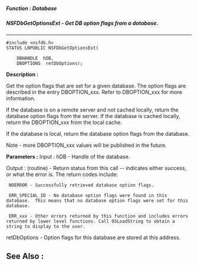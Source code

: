 ##### Function : Database
##### NSFDbGetOptionsExt - Get DB option flags from a database.
---
```
#include <nsfdb.h>
STATUS LNPUBLIC NSFDbGetOptionsExt(

	DBHANDLE  hDB,
	DBOPTIONS  retDbOptions);
```
**Description :**

Get the option flags that are set for a given database. The option flags are 
described in the entry DBOPTION_xxx. Refer to DBOPTION_xxx for more 
information. 

If the database is on a remote server and not cached locally, return the 
database option flags from the server. If the database is cached locally, 
return the DBOPTION_xxx from the local cache.

If the database is local, return the database option flags from the database. 

Note - more DBOPTION_xxx values will be published in the future.

**Parameters :**
Input :
hDB  -  Handle of the database.

Output :
(routine)  -  Return status from this call -- indicates either success, or what the error is.  The return codes include:

     NOERROR - Successfully retrieved database option flags.

     ERR_SPECIAL_ID - No database option flags were found in this database.  This means that no database option flags were set for this database.

     ERR_xxx - Other errors returned by this function and includes errors returned by lower level functions. Call OSLoadString to obtain a string to display to the user.



retDbOptions  -  Option flags for this database are stored at this address.


**See Also :**
---
